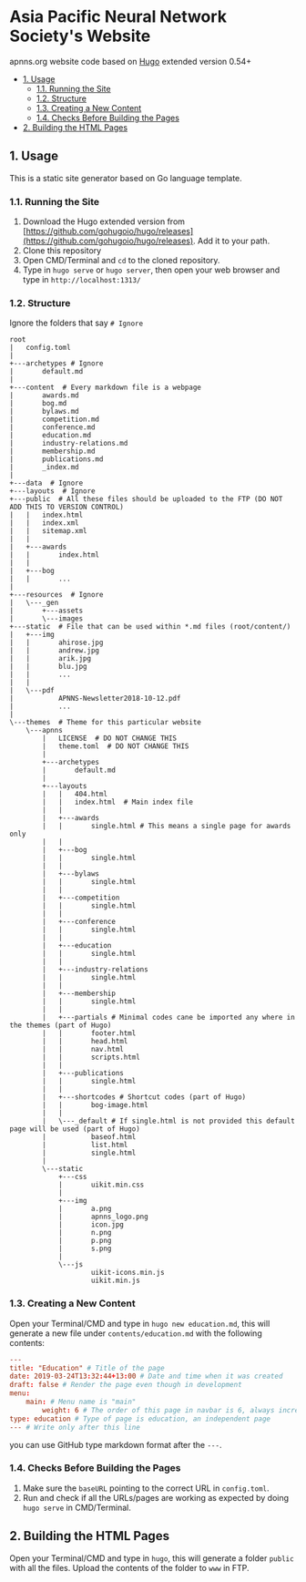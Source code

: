 # Asia Pacific Neural Network Society's Website

apnns.org website code based on [Hugo](https://gohugo.io) extended version 0.54+

<!-- TOC -->

- [1. Usage](#1-usage)
  - [1.1. Running the Site](#11-running-the-site)
  - [1.2. Structure](#12-structure)
  - [1.3. Creating a New Content](#13-creating-a-new-content)
  - [1.4. Checks Before Building the Pages](#14-checks-before-building-the-pages)
- [2. Building the HTML Pages](#2-building-the-html-pages)

<!-- /TOC -->

## 1. Usage

This is a static site generator based on Go language template.

### 1.1. Running the Site

1. Download the Hugo extended version from [https://github.com/gohugoio/hugo/releases](https://github.com/gohugoio/hugo/releases). Add it to your path.
2. Clone this repository
3. Open CMD/Terminal and `cd` to the cloned repository.
4. Type in `hugo serve` or `hugo server`, then open your web browser and type in `http://localhost:1313/`

### 1.2. Structure

Ignore the folders that say `# Ignore`

```
root
|   config.toml
|
+---archetypes # Ignore
|       default.md
|
+---content  # Every markdown file is a webpage
|       awards.md
|       bog.md
|       bylaws.md
|       competition.md
|       conference.md
|       education.md
|       industry-relations.md
|       membership.md
|       publications.md
|       _index.md
|
+---data  # Ignore
+---layouts  # Ignore
+---public  # All these files should be uploaded to the FTP (DO NOT ADD THIS TO VERSION CONTROL)
|   |   index.html
|   |   index.xml
|   |   sitemap.xml
|   |
|   +---awards
|   |       index.html
|   |
|   +---bog
|   |       ...
|
+---resources  # Ignore
|   \---_gen
|       +---assets
|       \---images
+---static  # File that can be used within *.md files (root/content/)
|   +---img
|   |       ahirose.jpg
|   |       andrew.jpg
|   |       arik.jpg
|   |       blu.jpg
|   |       ...
|   |
|   \---pdf
|           APNNS-Newsletter2018-10-12.pdf
|           ...
|
\---themes  # Theme for this particular website
    \---apnns
        |   LICENSE  # DO NOT CHANGE THIS
        |   theme.toml  # DO NOT CHANGE THIS
        |
        +---archetypes
        |       default.md
        |
        +---layouts
        |   |   404.html
        |   |   index.html  # Main index file
        |   |
        |   +---awards
        |   |       single.html # This means a single page for awards only
        |   |
        |   +---bog
        |   |       single.html
        |   |
        |   +---bylaws
        |   |       single.html
        |   |
        |   +---competition
        |   |       single.html
        |   |
        |   +---conference
        |   |       single.html
        |   |
        |   +---education
        |   |       single.html
        |   |
        |   +---industry-relations
        |   |       single.html
        |   |
        |   +---membership
        |   |       single.html
        |   |
        |   +---partials # Minimal codes cane be imported any where in the themes (part of Hugo)
        |   |       footer.html
        |   |       head.html
        |   |       nav.html
        |   |       scripts.html
        |   |
        |   +---publications
        |   |       single.html
        |   |
        |   +---shortcodes # Shortcut codes (part of Hugo)
        |   |       bog-image.html
        |   |
        |   \---_default # If single.html is not provided this default page will be used (part of Hugo)
        |           baseof.html
        |           list.html
        |           single.html
        |
        \---static
            +---css
            |       uikit.min.css
            |
            +---img
            |       a.png
            |       apnns_logo.png
            |       icon.jpg
            |       n.png
            |       p.png
            |       s.png
            |
            \---js
                    uikit-icons.min.js
                    uikit.min.js
```

### 1.3. Creating a New Content

Open your Terminal/CMD and type in `hugo new education.md`, this will generate a new file under `contents/education.md` with the following contents:

```toml
---
title: "Education" # Title of the page
date: 2019-03-24T13:32:44+13:00 # Date and time when it was created
draft: false # Render the page even though in development
menu:
    main: # Menu name is "main"
        weight: 6 # The order of this page in navbar is 6, always increment this
type: education # Type of page is education, an independent page
--- # Write only after this line
```

you can use GitHub type markdown format after the `---`.

### 1.4. Checks Before Building the Pages

1. Make sure the `baseURL` pointing to the correct URL in `config.toml`.
2. Run and check if all the URLs/pages are working as expected by doing `hugo serve` in CMD/Terminal.

## 2. Building the HTML Pages

Open your Terminal/CMD and type in `hugo`, this will generate a folder `public` with all the files. Upload the contents of the folder to `www` in FTP.
